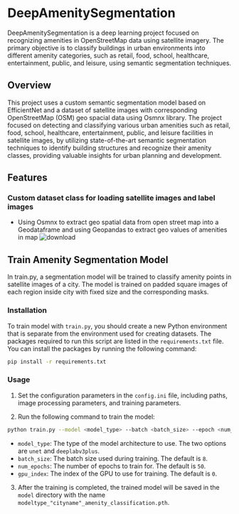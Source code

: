 # DeepAmenitySegmentation
DeepAmenitySegmentation is a deep learning project focused on recognizing amenities in OpenStreetMap data using satellite imagery. The primary objective is to classify buildings in urban environments into different amenity categories, such as retail, food, school, healthcare, entertainment, public, and leisure, using semantic segmentation techniques.

## Overview
This project uses a custom semantic segmentation model based on EfficientNet and a dataset of satellite images with corresponding OpenStreetMap (OSM) geo spacial data using Osmnx library. The project focused on detecting and classifying various urban amenities such as retail, food, school, healthcare, entertainment, public, and leisure facilities in satellite images, by utilizing state-of-the-art semantic segmentation techniques to identify building structures and recognize their amenity classes, providing valuable insights for urban planning and development.

## Features
### Custom dataset class for loading satellite images and label images
- Using Osmnx to extract geo spatial data from open street map into a Geodataframe and using Geopandas to extract geo values of amenities in map
![download](https://user-images.githubusercontent.com/92146886/219333765-b746ee07-e997-42bd-b49d-64c31464274a.png)

## Train Amenity Segmentation Model

In train.py, a segmentation model will be trained to classify amenity points in satellite images of a city. The model is trained on padded square images of each region inside city with fixed size and the corresponding masks.

### Installation

To train model with `train.py`, you should create a new Python environment that is separate from the environment used for creating datasets. The packages required to run this script are listed in the `requirements.txt` file. You can install the packages by running the following command:

```bash
pip install -r requirements.txt
```

### Usage

1. Set the configuration parameters in the `config.ini` file, including paths, image processing parameters, and training parameters.

2. Run the following command to train the model:

```bash
python train.py --model <model_type> --batch <batch_size> --epoch <num_epochs> --gpu <gpu_index>
```

- `model_type`: The type of the model architecture to use. The two options are `unet` and `deeplabv3plus`.
- `batch_size`: The batch size used during training. The default is `8`.
- `num_epochs`: The number of epochs to train for. The default is `50`.
- `gpu_index`: The index of the GPU to use for training. The default is `0`.

3. After the training is completed, the trained model will be saved in the `model` directory with the name `modeltype_"cityname"_amenity_classification.pth`.
